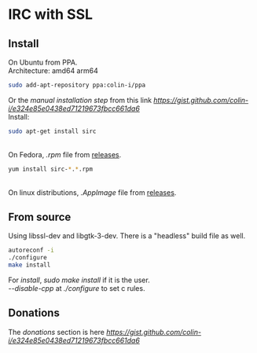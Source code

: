 # IRC with SSL

## Install
On Ubuntu from PPA.\
Architecture: amd64 arm64
```sh
sudo add-apt-repository ppa:colin-i/ppa
```
Or the *manual installation step* from this link *https://gist.github.com/colin-i/e324e85e0438ed71219673fbcc661da6* \
Install:
```sh
sudo apt-get install sirc
```
\
On Fedora, <i>.rpm</i> file from [releases](https://github.com/colin-i/irc-ssl/releases).
```sh
yum install sirc-*.*.rpm
```
\
On linux distributions, <i>.AppImage</i> file from [releases](https://github.com/colin-i/irc-ssl/releases).

## From source
Using libssl-dev and libgtk-3-dev. There is a "headless" build file as well.
```sh
autoreconf -i
./configure
make install
```
For *install*, *sudo make install* if it is the user.\
*\-\-disable\-cpp* at *./configure* to set c rules.

## Donations
The *donations* section is here
*https://gist.github.com/colin-i/e324e85e0438ed71219673fbcc661da6*
